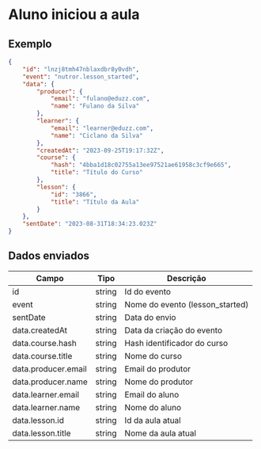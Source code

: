 # Aluno iniciou a aula

## Exemplo

```json
{
    "id": "lnzj8tmh47nblaxdbr8y0vdh",
    "event": "nutror.lesson_started",
    "data": {
        "producer": {
            "email": "fulano@eduzz.com",
            "name": "Fulano da Silva"
        },
        "learner": {
            "email": "learner@eduzz.com",
            "name": "Ciclano da Silva"
        },
        "createdAt": "2023-09-25T19:17:32Z",
        "course": {
            "hash": "4bba1d18c02755a13ee97521ae61958c3cf9e665",
            "title": "Título do Curso"
        },
        "lesson": {
            "id": "3866",
            "title": "Título da Aula"
        }
    },
    "sentDate": "2023-08-31T18:34:23.023Z"
}
```

## Dados enviados

| Campo                 | Tipo   | Descrição                           |
|-----------------------|--------|-------------------------------------|
| id                    | string | Id do evento                        |
| event                 | string | Nome do evento (lesson_started)     |
| sentDate              | string | Data do envio                       |
| data.createdAt        | string | Data da criação do evento           |
| data.course.hash      | string | Hash identificador do curso         |
| data.course.title     | string | Nome do curso                       |
| data.producer.email   | string | Email do produtor                   |
| data.producer.name    | string | Nome do produtor                    |
| data.learner.email    | string | Email do aluno                      |
| data.learner.name     | string | Nome do aluno                       |
| data.lesson.id        | string | Id da aula atual                    |
| data.lesson.title     | string | Nome da aula atual                  |